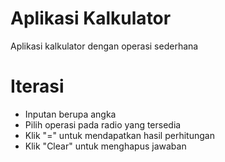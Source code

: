 # Aplikasi Kalkulator
Aplikasi kalkulator dengan operasi sederhana

# Iterasi
- Inputan berupa angka
- Pilih operasi pada radio yang tersedia
- Klik "=" untuk mendapatkan hasil perhitungan
- Klik "Clear" untuk menghapus jawaban


